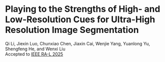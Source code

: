 # Playing to the Strengths of High- and Low-Resolution Cues for Ultra-High Resolution Image Segmentation
Qi Li, Jiexin Luo, Chunxiao Chen, Jiaxin Cai, Wenjie Yang, Yuanlong Yu, Shengfeng He, and Wenxi Liu  
Accepted to [IEEE RA-L 2025](https://ieeexplore.ieee.org/abstract/document/11034711)
